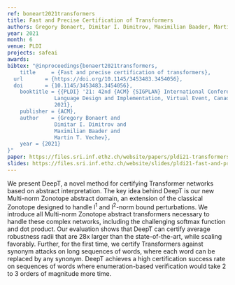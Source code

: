 ```yaml
---
ref: boneart2021transformers
title: Fast and Precise Certification of Transformers
authors: Gregory Bonaert, Dimitar I. Dimitrov, Maximilian Baader, Martin Vechev        
year: 2021
month: 6
venue: PLDI
projects: safeai
awards:
bibtex: "@inproceedings{bonaert2021transformers,
	title     = {Fast and precise certification of transformers},
  url       = {https://doi.org/10.1145/3453483.3454056},
  doi       = {10.1145/3453483.3454056},
	booktitle = {{PLDI} '21: 42nd {ACM} {SIGPLAN} International Conference on Programming
               Language Design and Implementation, Virtual Event, Canada, June 20-25,
               2021},
	publisher = {ACM},
	author    = {Gregory Bonaert and
               Dimitar I. Dimitrov and
               Maximilian Baader and
               Martin T. Vechev},
	year = {2021}
}"
paper: https://files.sri.inf.ethz.ch/website/papers/pldi21-transformers.pdf
slides: https://files.sri.inf.ethz.ch/website/slides/pldi21-fast-and-precise-transformer-certification.pdf
---
```


We present DeepT, a novel method for certifying Transformer networks based on abstract interpretation. The key idea behind DeepT is our new Multi-norm Zonotope abstract domain, an extension of the classical Zonotope designed to handle l<sup>1</sup> and l<sup>2</sup>-norm bound perturbations. We introduce all Multi-norm Zonotope abstract transformers necessary to handle these complex networks, including the challenging softmax function and dot product. Our evaluation shows that DeepT can certify average robustness radii that are 28x larger than the state-of-the-art, while scaling favorably. Further, for the first time, we certify Transformers against synonym attacks on long sequences of words, where each word can be replaced by any synonym. DeepT achieves a high certification success rate on sequences of words where enumeration-based verification would take 2 to 3 orders of magnitude more time.
